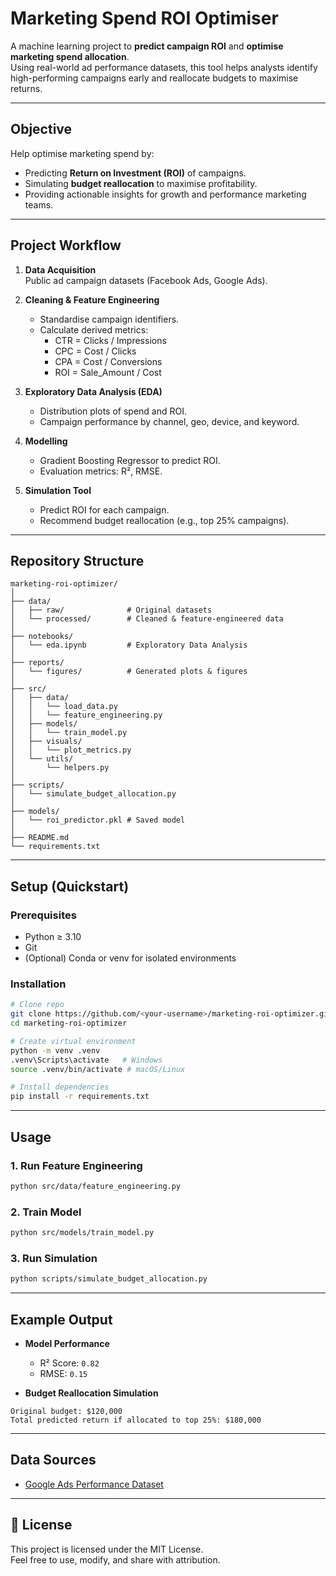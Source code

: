 # Marketing Spend ROI Optimiser

A machine learning project to **predict campaign ROI** and **optimise marketing spend allocation**.  
Using real-world ad performance datasets, this tool helps analysts identify high-performing campaigns early and reallocate budgets to maximise returns.

---

## Objective
Help optimise marketing spend by:
- Predicting **Return on Investment (ROI)** of campaigns.
- Simulating **budget reallocation** to maximise profitability.
- Providing actionable insights for growth and performance marketing teams.

---

## Project Workflow

1. **Data Acquisition**  
   Public ad campaign datasets (Facebook Ads, Google Ads).  

2. **Cleaning & Feature Engineering**  
   - Standardise campaign identifiers.  
   - Calculate derived metrics:
     - CTR = Clicks / Impressions  
     - CPC = Cost / Clicks  
     - CPA = Cost / Conversions  
     - ROI = Sale_Amount / Cost  

3. **Exploratory Data Analysis (EDA)**  
   - Distribution plots of spend and ROI.  
   - Campaign performance by channel, geo, device, and keyword.  

4. **Modelling**  
   - Gradient Boosting Regressor to predict ROI.  
   - Evaluation metrics: R², RMSE.  

5. **Simulation Tool**  
   - Predict ROI for each campaign.  
   - Recommend budget reallocation (e.g., top 25% campaigns).  

---

## Repository Structure

```plaintext
marketing-roi-optimizer/
│
├── data/
│   ├── raw/              # Original datasets
│   └── processed/        # Cleaned & feature-engineered data
│
├── notebooks/
│   └── eda.ipynb         # Exploratory Data Analysis
│
├── reports/
│   └── figures/          # Generated plots & figures
│
├── src/
│   ├── data/
│   │   └── load_data.py
│   │   └── feature_engineering.py
│   ├── models/
│   │   └── train_model.py
│   ├── visuals/
│   │   └── plot_metrics.py
│   └── utils/
│       └── helpers.py
│
├── scripts/
│   └── simulate_budget_allocation.py
│
├── models/
│   └── roi_predictor.pkl # Saved model
│
├── README.md
└── requirements.txt
```

---

## Setup (Quickstart)

### Prerequisites
- Python ≥ 3.10  
- Git  
- (Optional) Conda or venv for isolated environments  

### Installation

```bash
# Clone repo
git clone https://github.com/<your-username>/marketing-roi-optimizer.git
cd marketing-roi-optimizer

# Create virtual environment
python -m venv .venv
.venv\Scripts\activate   # Windows
source .venv/bin/activate # macOS/Linux

# Install dependencies
pip install -r requirements.txt
```

---

## Usage

### 1. Run Feature Engineering
```bash
python src/data/feature_engineering.py
```

### 2. Train Model
```bash
python src/models/train_model.py
```

### 3. Run Simulation
```bash
python scripts/simulate_budget_allocation.py
```

---

## Example Output

- **Model Performance**  
  - R² Score: `0.82`  
  - RMSE: `0.15`

- **Budget Reallocation Simulation**
```text
Original budget: $120,000
Total predicted return if allocated to top 25%: $180,000
```

---

## Data Sources 
- [Google Ads Performance Dataset](https://www.kaggle.com/datasets)  

---

## 📜 License
This project is licensed under the MIT License.  
Feel free to use, modify, and share with attribution.
